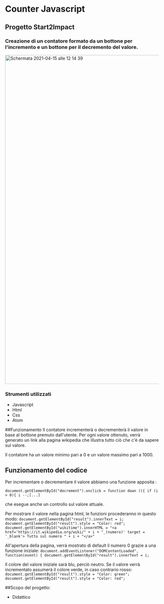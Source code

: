 # Counter Javascript
## Progetto Start2Impact
### Creazione di un contatore formato da un bottone per l'incremento e un bottone per il decremento del valore. 

<img width="1077" alt="Schermata 2021-04-15 alle 12 14 39" src="https://user-images.githubusercontent.com/79061266/114853747-65be3280-9de4-11eb-89ea-18637b4a9afe.png">



### Strumenti utilizzati
* Javascript
* Html
* Css
* Atom


##Funzionamento
Il contatore incrementerà o decrementerà il valore in base al bottone premuto dall'utente. Per ogni valore ottenuto, verrà generato un link alla pagina wikipedia che illustra tutto ciò che c'è da sapere sul valore. 

Il contatore ha un valore minimo pari a 0 e un valore massimo pari a 1000. 


## Funzionamento del codice
Per incrementare o decrementare il valore abbiamo una funzione apposita : 

`document.getElementById("decrement").onclick = function down (){
if (i > 0){
i --;[...]`

che esegue anche un controllo sul valore attuale. 

Per mostrare il valore nella pagina html, le funzioni procederanno in questo modo: 
`document.getElementById("result").innerText = i;
document.getElementById("result").style = "Color: red";
document.getElementById("wikitime").innerHTML = "<a href='https://it.wikipedia.org/wiki/" + i + "_(numero)' target = '_blank'> Tutto sul numero " + i + "</a>"`

All'apertura della pagina, verrà mostrato di default il numero 0 grazie a una funzione iniziale:
`document.addEventListener("DOMContentLoaded", function(event) {
  document.getElementById("result").innerText = i;`
  
Il colore del valore iniziale sarà blu, perciò neutro. Se il valore verrà incrementato assumerà il colore verde, in caso contrario rosso:
`document.getElementById("result").style = "Color: green";`
`document.getElementById("result").style = "Color: red";`

##Scopo del progetto:
* Didattico






